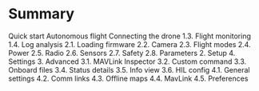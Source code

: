 # Summary

Quick start
  Autonomous flight
Connecting the drone
1.3. Flight monitoring
1.4. Log analysis
2.1. Loading firmware
2.2. Camera
2.3. Flight modes
2.4. Power
2.5. Radio
2.6. Sensors
2.7. Safety
2.8. Parameters
2. Setup
4. Settings
3. Advanced
3.1. MAVLink Inspector
3.2. Custom command
3.3. Onboard files
3.4. Status details
3.5. Info view
3.6. HIL config
4.1. General settings
4.2. Comm links
4.3. Offline maps
4.4. MavLink
4.5. Preferences
